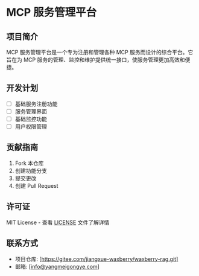 # MCP 服务管理平台

## 项目简介
MCP 服务管理平台是一个专为注册和管理各种 MCP 服务而设计的综合平台。它旨在为 MCP 服务的管理、监控和维护提供统一接口，使服务管理更加高效和便捷。

## 开发计划
- [ ] 基础服务注册功能
- [ ] 服务管理界面
- [ ] 基础监控功能
- [ ] 用户权限管理

## 贡献指南
1. Fork 本仓库
2. 创建功能分支
3. 提交更改
4. 创建 Pull Request

## 许可证
MIT License - 查看 [LICENSE](LICENSE) 文件了解详情

## 联系方式
- 项目仓库: [https://gitee.com/jiangxue-waxberry/waxberry-rag.git]
- 邮箱: [info@yangmeigongye.com]